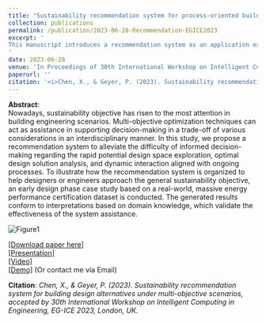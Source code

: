 ```yaml
---
title: "Sustainability recommendation system for process-oriented building design alternatives under multi-objective scenarios"
collection: publications
permalink: /publication/2023-06-28-Recommendation-EGICE2023
excerpt: '
This manuscript introduces a recommendation system as an application extension practice for machine assistance in the sustainable building design domain. By swiftly processing vast design spaces, analyzing optimal design solutions, and dynamically aligning with ongoing processes, this system aims to be the bridge between intricate evaluations and tangible, sustainable outcomes in building engineering. Dive into our case study, grounded in real-world energy performance data, to see this system in action and its implications for achieving holistic sustainability objectives.
'
date: 2023-06-28
venue: 'In Proceedings of 30th International Workshop on Intelligent Computing in Engineering, EG-ICE 2023'
paperurl: ''
citation: '<i>Chen, X., & Geyer, P. (2023). Sustainability recommendation system for building design alternatives under multi-objective scenarios, accepted by 30th International Workshop on Intelligent Computing in Engineering, EG-ICE 2023, London, UK.</i><Br><a href="https://designaid-for2363.streamlit.app/" target="_blank"><b>Online Demo</b></a>'
---
```


**Abstract**: <br>
Nowadays, sustainability objective has risen to the most attention in building engineering scenarios. Multi-objective optimization techniques can act as assistance in supporting decision-making in a trade-off of various considerations in an interdisciplinary manner. In this study, we propose a recommendation system to alleviate the difficulty of informed decision-making regarding the rapid potential design space exploration, optimal design solution analysis, and dynamic interaction aligned with ongoing processes. To illustrate how the recommendation system is organized to help designers or engineers approach the general sustainability objective, an early design phase case study based on a real-world, massive energy performance certification dataset is conducted. The generated results conform to interpretations based on domain knowledge, which validate the effectiveness of the system assistance.<br>

![Figure1](https://github.com/chenxiachan/chenxiachan.github.io/assets/106488602/274db76f-641c-4ad8-b567-473b031a85e7)<br>

[[Download paper here]](https://www.ucl.ac.uk/bartlett/construction/sites/bartlett_construction/files/9306.pdf)<Br>
[[Presentation]](https://github.com/chenxiachan/chenxiachan.github.io/blob/master/files/EGICE23_Xia_07.07.2023.pdf)<Br>
[[Video]](https://youtu.be/pKRl-jIe-Vk)<Br>
[[Demo]](https://designaid-for2363.streamlit.app/) (Or contact me via Email)

**Citation**:<i> Chen, X., & Geyer, P. (2023). Sustainability recommendation system for building design alternatives under multi-objective scenarios, accepted by 30th International Workshop on Intelligent Computing in Engineering, EG-ICE 2023, London, UK.</i>

